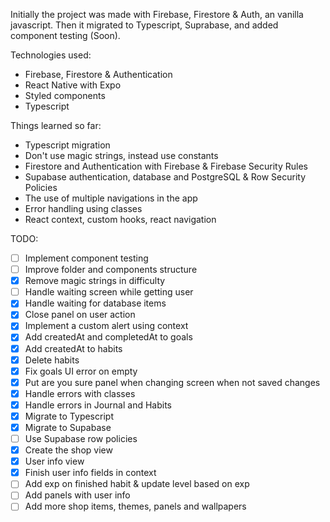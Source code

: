 Initially the project was made with Firebase, Firestore & Auth, an vanilla javascript. Then
it migrated to Typescript, Suprabase, and added component testing (Soon).

Technologies used:

- Firebase, Firestore & Authentication
- React Native with Expo
- Styled components
- Typescript

Things learned so far:

- Typescript migration
- Don't use magic strings, instead use constants
- Firestore and Authentication with Firebase & Firebase Security Rules
- Supabase authentication, database and PostgreSQL & Row Security Policies  
- The use of multiple navigations in the app
- Error handling using classes
- React context, custom hooks, react navigation

TODO: 

- [ ] Implement component testing
- [ ] Improve folder and components structure
- [X] Remove magic strings in difficulty
- [ ] Handle waiting screen while getting user
- [X] Handle waiting for database items
- [X] Close panel on user action
- [X] Implement a custom alert using context 
- [X] Add createdAt and completedAt to goals
- [X] Add createdAt to habits
- [X] Delete habits
- [X] Fix goals UI error on empty 
- [X] Put are you sure panel when changing screen when not saved changes
- [X] Handle errors with classes
- [X] Handle errors in Journal and Habits
- [X] Migrate to Typescript
- [X] Migrate to Supabase
- [ ] Use Supabase row policies
- [X] Create the shop view
- [X] User info view
- [X] Finish user info fields in context
- [ ] Add exp on finished habit & update level based on exp
- [ ] Add panels with user info
- [ ] Add more shop items, themes, panels and wallpapers